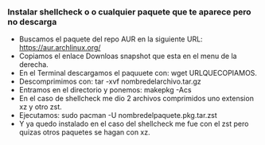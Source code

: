 ### Instalar shellcheck o o cualquier paquete que te aparece pero no descarga  
- Buscamos el paquete del repo  AUR en la siguiente URL: https://aur.archlinux.org/   
- Copiamos el enlace Downloas snapshot que esta en el menu de la derecha.  
- En el Terminal descargamos el paquuete con: wget URLQUECOPIAMOS.  
- Descomprimimos con: tar -xvf nombredelarchivo.tar.gz  
- Entramos en el directorio y ponemos: makepkg -Acs
- En el caso de shellcheck me dio 2 archivos comprimidos uno extension xz y otro zst.  
- Ejecutamos: sudo pacman -U  nombredelpaquete.pkg.tar.zst  
- Y ya quedo instalado en el caso del shellcheck me fue con el zst pero quizas otros paquetes se hagan con xz.
